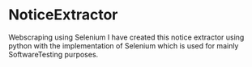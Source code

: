 # NoticeExtractor
Webscraping using Selenium
I have created this notice extractor using python with the implementation of Selenium 
which is used for mainly SoftwareTesting purposes.
